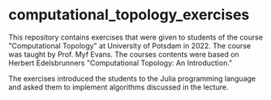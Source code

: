 # computational_topology_exercises
This repository contains exercises that were given to students of the course "Computational Topology" at University of Potsdam in 2022. The course was taught by Prof. Myf Evans. The courses contents were based on Herbert Edelsbrunners "Computational Topology: An Introduction."

The exercises introduced the students to the Julia programming language and asked them to implement algorithms discussed in the lecture. 
